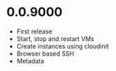 # 0.0.9000

* First release
* Start, stop and restart VMs
* Create instances using cloudinit
* Browser based SSH
* Metadata
